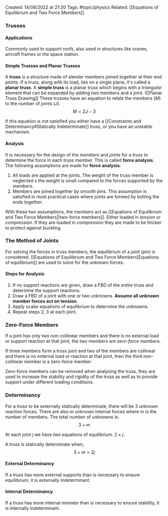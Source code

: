 Created: 14/08/2022 at 21:20
Tags: #topic/physics 
Related: [[Equations of Equilibrium and Two Force Members]]

### Trusses
#### Applications
Commonly used to support roofs, also used in structures like cranes, aircraft frames or the space station.

#### Simple Trusses and Planar Trusses
A **truss** is a structure made of slender members joined together at their end points. If a truss, along with its load, lies on a single plane, it's called a **planar truss**. A **simple truss** is a planar truss which begins with a *triangular* element that can be expanded by adding two members and a joint.
![[Planar Truss Drawing]]
These trusses have an equation to relate the members ($M$) to the number of joints ($J$).
$$M = 2J - 3$$

If this equation is not satisfied you either have a [[Constraints and Determinancy#Statically Indeterminate]] truss, or you have an unstable mechanism.

#### Analysis
It is necessary for the design of the *members* and *joints* for a *truss* to determine the force in each truss member. This is called **force analysis**. 
The following assumptions are made for **force analysis**:
1. All loads are applied at the joints. The weight of the truss member is neglected s the weight is small compared to the forces supported by the members.
2. Members are joined together by smooth pins. This assumption is satisfied in most practical cases where joints are formed by bolting the ends together.

With these two assumptions, the members act as [[Equations of Equilibrium and Two Force Members||two-force members]].  Either loaded in *tension* or *compression*. If they are loaded in *compression* they are made to be thicker to protect against buckling.

### The Method of Joints
For solving the forces in truss members, the equilibrium of a *joint (pin)* is considered. [[Equations of Equilibrium and Two Force Members|Equations of equilibrium]] are used to solve for the unknown forces.

#### Steps for Analysis
1. If no support reactions are given, draw a FBD of the *entire* truss and determine the support reactions.
2. Draw a FBD of a joint with one or two unknowns. **Assume all unknown member forces act on tension.**
3. Apply scalar equations of equilibrium to determine the unknowns.
4. Repeat steps 2, 3 at each joint.

### Zero-Force Members
If a joint has only two non-collinear members and there is no external load or support reaction at that joint, the two members are *zero-force members*.

If three members form a truss joint and two of the members are collinear and there is no external load or reaction at that joint, then the third non-collinear member is a zero-force member.

Zero-force members can be removed when analysing the truss, they are used to increase the stability and rigidity of the truss as well as to provide support under different loading conditions.

### Determinancy
For a truss to be externally statically determinate, there will be 3 unknown reaction forces. There are also $m$ unknown internal forces where $m$ is the number of members. The total number of unknowns is:
$$3 + m$$

At each joint $j$ we have two equations of equilibrium. $2 \times j$.

A truss is statically determinate when,
$$3 + m = 2j$$

#### External Determinancy
If a truss has more external supports than is necessary to ensure equilibrium, it is externally indeterminant.

#### Internal Determinancy
If a truss has more internal memebr than is necessary to ensure stability, it is internally indeterminant.